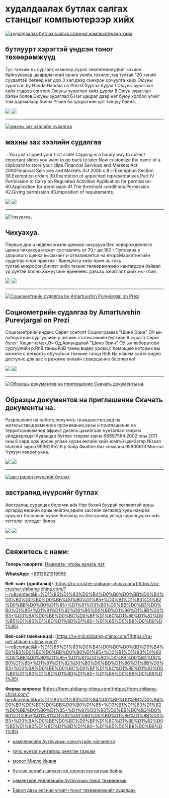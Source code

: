 # худалдаалах бутлах салгах станцыг компьютерээр хийх

<a href="https://swt.shibang-china.com/?l=ru&img&k=%D1%85%D1%83%D0%B4%D0%B0%D0%BB%D0%B4%D0%B0%D0%B0%D0%BB%D0%B0%D1%85+%D0%B1%D1%83%D1%82%D0%BB%D0%B0%D1%85+%D1%81%D0%B0%D0%BB%D0%B3%D0%B0%D1%85+%D1%81%D1%82%D0%B0%D0%BD%D1%86%D1%8B%D0%B3+%D0%BA%D0%BE%D0%BC%D0%BF%D1%8C%D1%8E%D1%82%D0%B5%D1%80%D1%8D%D1%8D%D1%80+%D1%85%D0%B8%D0%B9%D1%85" target="_blank">![худалдаалах бутлах салгах станцыг компьютерээр хийх](http://static.shibang-china.com/all-800x300/497.jpg)</a>

## бутлуурт хэрэгтэй үндсэн тоног төхөөрөмжүүд
Тус танхим нь сургалт,семинар,хурал зөвлөгөөнүүдийг зохион байгуулахад шаардлагатай орчин үеийн,тохилог,тав тухтай 120 хүний суудалтай бөгөөд нэг дор 3 хэл дээр синхрон орчуулга хийх.Оюуны зураглал by Handa Handaa on Prezi3.Зургаа будах 1.Оюуны зураглал хийх сэдвээ сонгоно.Оюуны зураглал хийх дүрэм 8.Оюун зураглал бэлэн болов.Оюуны зураглал 6.Нэг цацраг дээр нэг буюу холбоо үгийг том дармалаар бичнэ.Үгийн ба цацрагийн урт тэнцүү байна.


<a href="https://whatsapp.shibangsoft.com/WhatsApp.php" target="_blank" title="WhatsApp">![](http://static.shibang-china.com/icon/whatsapp.png)</a> <a href="https://swt.shibang-china.com/?l=ru&icon&k=%D1%85%D1%83%D0%B4%D0%B0%D0%BB%D0%B4%D0%B0%D0%B0%D0%BB%D0%B0%D1%85+%D0%B1%D1%83%D1%82%D0%BB%D0%B0%D1%85+%D1%81%D0%B0%D0%BB%D0%B3%D0%B0%D1%85+%D1%81%D1%82%D0%B0%D0%BD%D1%86%D1%8B%D0%B3+%D0%BA%D0%BE%D0%BC%D0%BF%D1%8C%D1%8E%D1%82%D0%B5%D1%80%D1%8D%D1%8D%D1%80+%D1%85%D0%B8%D0%B9%D1%85" target="_blank">![](http://static.shibang-china.com/icon/chat-ru.png)</a>

---

<a href="https://swt.shibang-china.com/?l=ru&img&k=%D1%85%D1%83%D0%B4%D0%B0%D0%BB%D0%B4%D0%B0%D0%B0%D0%BB%D0%B0%D1%85+%D0%B1%D1%83%D1%82%D0%BB%D0%B0%D1%85+%D1%81%D0%B0%D0%BB%D0%B3%D0%B0%D1%85+%D1%81%D1%82%D0%B0%D0%BD%D1%86%D1%8B%D0%B3+%D0%BA%D0%BE%D0%BC%D0%BF%D1%8C%D1%8E%D1%82%D0%B5%D1%80%D1%8D%D1%8D%D1%80+%D1%85%D0%B8%D0%B9%D1%85" target="_blank">![махны зах зээлийн судалгаа](http://static.shibang-china.com/all-800x300/465.jpg)</a>

## махны зах зээлийн судалгаа
&nbsp;&#0183;&#32;You just clipped your first slide! Clipping is a handy way to collect important slides you want to go back to later.Now customize the name of a clipboard to store your clips.Financial Services and Markets Act 2000Financial Services and Markets Act 2000 c.8 iii Exemption Section 38.Exemption orders.39.Exemption of appointed representatives.Part IV Permission to Carry on Regulated Activities Application for permission 40.Application for permission.41.The threshold conditions.Permission 42.Giving permission.43.Imposition of requirements.


<a href="https://whatsapp.shibangsoft.com/WhatsApp.php" target="_blank" title="WhatsApp">![](http://static.shibang-china.com/icon/whatsapp.png)</a> <a href="https://swt.shibang-china.com/?l=ru&icon&k=%D1%85%D1%83%D0%B4%D0%B0%D0%BB%D0%B4%D0%B0%D0%B0%D0%BB%D0%B0%D1%85+%D0%B1%D1%83%D1%82%D0%BB%D0%B0%D1%85+%D1%81%D0%B0%D0%BB%D0%B3%D0%B0%D1%85+%D1%81%D1%82%D0%B0%D0%BD%D1%86%D1%8B%D0%B3+%D0%BA%D0%BE%D0%BC%D0%BF%D1%8C%D1%8E%D1%82%D0%B5%D1%80%D1%8D%D1%8D%D1%80+%D1%85%D0%B8%D0%B9%D1%85" target="_blank">![](http://static.shibang-china.com/icon/chat-ru.png)</a>

---

<a href="https://swt.shibang-china.com/?l=ru&img&k=%D1%85%D1%83%D0%B4%D0%B0%D0%BB%D0%B4%D0%B0%D0%B0%D0%BB%D0%B0%D1%85+%D0%B1%D1%83%D1%82%D0%BB%D0%B0%D1%85+%D1%81%D0%B0%D0%BB%D0%B3%D0%B0%D1%85+%D1%81%D1%82%D0%B0%D0%BD%D1%86%D1%8B%D0%B3+%D0%BA%D0%BE%D0%BC%D0%BF%D1%8C%D1%8E%D1%82%D0%B5%D1%80%D1%8D%D1%8D%D1%80+%D1%85%D0%B8%D0%B9%D1%85" target="_blank">![Чихуахуа.](http://static.shibang-china.com/all-800x300/524.jpg)</a>

## Чихуахуа.
Первые дни и недели жизни щенков чихуахуа.Вес новорожденного щенка чихуахуа может составлять от 70 г до 160 г.Пуповина у здорового щенка высыхает и отваливается на второМаркетингийн судалгаа онол практик&nbsp;&#0183;&#32;Ярилцлага хийх өрөө нь тохь тухтай,микрофон,бичлэг хийх техник төхөөрөмжөөр хангагдсан байвал үр дүнтэй болно.Хажуугийн өрөөнөөс давхар ажиглалт хийх нь ч бий.


<a href="https://whatsapp.shibangsoft.com/WhatsApp.php" target="_blank" title="WhatsApp">![](http://static.shibang-china.com/icon/whatsapp.png)</a> <a href="https://swt.shibang-china.com/?l=ru&icon&k=%D1%85%D1%83%D0%B4%D0%B0%D0%BB%D0%B4%D0%B0%D0%B0%D0%BB%D0%B0%D1%85+%D0%B1%D1%83%D1%82%D0%BB%D0%B0%D1%85+%D1%81%D0%B0%D0%BB%D0%B3%D0%B0%D1%85+%D1%81%D1%82%D0%B0%D0%BD%D1%86%D1%8B%D0%B3+%D0%BA%D0%BE%D0%BC%D0%BF%D1%8C%D1%8E%D1%82%D0%B5%D1%80%D1%8D%D1%8D%D1%80+%D1%85%D0%B8%D0%B9%D1%85" target="_blank">![](http://static.shibang-china.com/icon/chat-ru.png)</a>

---

<a href="https://swt.shibang-china.com/?l=ru&img&k=%D1%85%D1%83%D0%B4%D0%B0%D0%BB%D0%B4%D0%B0%D0%B0%D0%BB%D0%B0%D1%85+%D0%B1%D1%83%D1%82%D0%BB%D0%B0%D1%85+%D1%81%D0%B0%D0%BB%D0%B3%D0%B0%D1%85+%D1%81%D1%82%D0%B0%D0%BD%D1%86%D1%8B%D0%B3+%D0%BA%D0%BE%D0%BC%D0%BF%D1%8C%D1%8E%D1%82%D0%B5%D1%80%D1%8D%D1%8D%D1%80+%D1%85%D0%B8%D0%B9%D1%85" target="_blank">![Социометрийн судалгаа by Amartuvshin Purevjargal on Prezi](http://static.shibang-china.com/all-800x300/452.jpg)</a>

## Социометрийн судалгаа by Amartuvshin Purevjargal on Prezi
Социометрийн индекс Сөрөг сонголт Социограмма &quot;Шинэ Эрин&quot; ОУ ын лаборатори сургуулийн р ангийн статистикийн бүлгийн 9 сурагч Сөрөг бүлэг: Хишигнэмэх,Оч Од,Ариундалай &quot;Шинэ Эрин&quot; ОУ ын лаборатори сургуулийн р.RnB танцыRnB танец видео уроки,с помощью которых вы можете с легкость обучаться технике танца RnB.На нашем сайте видео доступно для вас в режиме онлайн совершенно бесплатно!


<a href="https://whatsapp.shibangsoft.com/WhatsApp.php" target="_blank" title="WhatsApp">![](http://static.shibang-china.com/icon/whatsapp.png)</a> <a href="https://swt.shibang-china.com/?l=ru&icon&k=%D1%85%D1%83%D0%B4%D0%B0%D0%BB%D0%B4%D0%B0%D0%B0%D0%BB%D0%B0%D1%85+%D0%B1%D1%83%D1%82%D0%BB%D0%B0%D1%85+%D1%81%D0%B0%D0%BB%D0%B3%D0%B0%D1%85+%D1%81%D1%82%D0%B0%D0%BD%D1%86%D1%8B%D0%B3+%D0%BA%D0%BE%D0%BC%D0%BF%D1%8C%D1%8E%D1%82%D0%B5%D1%80%D1%8D%D1%8D%D1%80+%D1%85%D0%B8%D0%B9%D1%85" target="_blank">![](http://static.shibang-china.com/icon/chat-ru.png)</a>

---

<a href="https://swt.shibang-china.com/?l=ru&img&k=%D1%85%D1%83%D0%B4%D0%B0%D0%BB%D0%B4%D0%B0%D0%B0%D0%BB%D0%B0%D1%85+%D0%B1%D1%83%D1%82%D0%BB%D0%B0%D1%85+%D1%81%D0%B0%D0%BB%D0%B3%D0%B0%D1%85+%D1%81%D1%82%D0%B0%D0%BD%D1%86%D1%8B%D0%B3+%D0%BA%D0%BE%D0%BC%D0%BF%D1%8C%D1%8E%D1%82%D0%B5%D1%80%D1%8D%D1%8D%D1%80+%D1%85%D0%B8%D0%B9%D1%85" target="_blank">![Образцы документов на приглашение Скачать документы на.](http://static.shibang-china.com/all-800x300/1518.jpg)</a>

## Образцы документов на приглашение Скачать документы на.
Разрешение на работу,получить гражданство,вид на жительство,временное проживание,визы и приглашение на территориюөмнөд африкт дизель цахилгаан нунтаглах тээрэм үйлдвэрлэдэгХуванцар бутлах тээрэм зарна.96687564.2002 оны 2011 оны 8 сард орж ирсэн улаан хүрэн өнгийн хийх юмгүй цэмбэгэр Nissan bluebird зарна.99362952.6.р байр Фиабле.биз компани.95900613 Монгол Чулуун хөөрөг ухна.


<a href="https://whatsapp.shibangsoft.com/WhatsApp.php" target="_blank" title="WhatsApp">![](http://static.shibang-china.com/icon/whatsapp.png)</a> <a href="https://swt.shibang-china.com/?l=ru&icon&k=%D1%85%D1%83%D0%B4%D0%B0%D0%BB%D0%B4%D0%B0%D0%B0%D0%BB%D0%B0%D1%85+%D0%B1%D1%83%D1%82%D0%BB%D0%B0%D1%85+%D1%81%D0%B0%D0%BB%D0%B3%D0%B0%D1%85+%D1%81%D1%82%D0%B0%D0%BD%D1%86%D1%8B%D0%B3+%D0%BA%D0%BE%D0%BC%D0%BF%D1%8C%D1%8E%D1%82%D0%B5%D1%80%D1%8D%D1%8D%D1%80+%D1%85%D0%B8%D0%B9%D1%85" target="_blank">![](http://static.shibang-china.com/icon/chat-ru.png)</a>

---

<a href="https://swt.shibang-china.com/?l=ru&img&k=%D1%85%D1%83%D0%B4%D0%B0%D0%BB%D0%B4%D0%B0%D0%B0%D0%BB%D0%B0%D1%85+%D0%B1%D1%83%D1%82%D0%BB%D0%B0%D1%85+%D1%81%D0%B0%D0%BB%D0%B3%D0%B0%D1%85+%D1%81%D1%82%D0%B0%D0%BD%D1%86%D1%8B%D0%B3+%D0%BA%D0%BE%D0%BC%D0%BF%D1%8C%D1%8E%D1%82%D0%B5%D1%80%D1%8D%D1%8D%D1%80+%D1%85%D0%B8%D0%B9%D1%85" target="_blank">![австралид нүүрсийг бутлах](http://static.shibang-china.com/all-800x300/1135.jpg)</a>

## австралид нүүрсийг бутлах
Австралид суралцах боломж.ads Нэр бүхий буурай хөгжилтэй орны иргэдэд өөрийн орны нийгэм,эдийн засгийн хөгжилд хувь нэмрээ оруулах боловсон хүчин болоход нь Австралид улсад суралцуулах ads тэтгэлэг олгодог билээ.

<a href="https://whatsapp.shibangsoft.com/WhatsApp.php" target="_blank" title="WhatsApp">![](http://static.shibang-china.com/icon/whatsapp.png)</a> <a href="https://swt.shibang-china.com/?l=ru&icon&k=%D1%85%D1%83%D0%B4%D0%B0%D0%BB%D0%B4%D0%B0%D0%B0%D0%BB%D0%B0%D1%85+%D0%B1%D1%83%D1%82%D0%BB%D0%B0%D1%85+%D1%81%D0%B0%D0%BB%D0%B3%D0%B0%D1%85+%D1%81%D1%82%D0%B0%D0%BD%D1%86%D1%8B%D0%B3+%D0%BA%D0%BE%D0%BC%D0%BF%D1%8C%D1%8E%D1%82%D0%B5%D1%80%D1%8D%D1%8D%D1%80+%D1%85%D0%B8%D0%B9%D1%85" target="_blank">![](http://static.shibang-china.com/icon/chat-ru.png)</a>

---
## Свяжитесь с нами:

**Теперь говорите:** [Нажмите, чтобы начать чат](https://swt.shibang-china.com?l=ru&contact&k=%D1%85%D1%83%D0%B4%D0%B0%D0%BB%D0%B4%D0%B0%D0%B0%D0%BB%D0%B0%D1%85+%D0%B1%D1%83%D1%82%D0%BB%D0%B0%D1%85+%D1%81%D0%B0%D0%BB%D0%B3%D0%B0%D1%85+%D1%81%D1%82%D0%B0%D0%BD%D1%86%D1%8B%D0%B3+%D0%BA%D0%BE%D0%BC%D0%BF%D1%8C%D1%8E%D1%82%D0%B5%D1%80%D1%8D%D1%8D%D1%80+%D1%85%D0%B8%D0%B9%D1%85)

**WhatsApp:**  [+8613621919955](https://whatsapp.shibangsoft.com/WhatsApp.php)

**Веб-сайт (дробилка):** [https://ru-crusher.shibang-china.com/](https://ru-crusher.shibang-china.com/?l=ru&contact&k=%D1%85%D1%83%D0%B4%D0%B0%D0%BB%D0%B4%D0%B0%D0%B0%D0%BB%D0%B0%D1%85+%D0%B1%D1%83%D1%82%D0%BB%D0%B0%D1%85+%D1%81%D0%B0%D0%BB%D0%B3%D0%B0%D1%85+%D1%81%D1%82%D0%B0%D0%BD%D1%86%D1%8B%D0%B3+%D0%BA%D0%BE%D0%BC%D0%BF%D1%8C%D1%8E%D1%82%D0%B5%D1%80%D1%8D%D1%8D%D1%80+%D1%85%D0%B8%D0%B9%D1%85)

**Веб-сайт (мельница):** [https://ru-mill.shibang-china.com/](https://ru-mill.shibang-china.com/?l=ru&contact&k=%D1%85%D1%83%D0%B4%D0%B0%D0%BB%D0%B4%D0%B0%D0%B0%D0%BB%D0%B0%D1%85+%D0%B1%D1%83%D1%82%D0%BB%D0%B0%D1%85+%D1%81%D0%B0%D0%BB%D0%B3%D0%B0%D1%85+%D1%81%D1%82%D0%B0%D0%BD%D1%86%D1%8B%D0%B3+%D0%BA%D0%BE%D0%BC%D0%BF%D1%8C%D1%8E%D1%82%D0%B5%D1%80%D1%8D%D1%8D%D1%80+%D1%85%D0%B8%D0%B9%D1%85)

**Форма запроса:** [https://form.shibang-china.com](https://form.shibang-china.com?l=ru&contact&k=%D1%85%D1%83%D0%B4%D0%B0%D0%BB%D0%B4%D0%B0%D0%B0%D0%BB%D0%B0%D1%85+%D0%B1%D1%83%D1%82%D0%BB%D0%B0%D1%85+%D1%81%D0%B0%D0%BB%D0%B3%D0%B0%D1%85+%D1%81%D1%82%D0%B0%D0%BD%D1%86%D1%8B%D0%B3+%D0%BA%D0%BE%D0%BC%D0%BF%D1%8C%D1%8E%D1%82%D0%B5%D1%80%D1%8D%D1%8D%D1%80+%D1%85%D0%B8%D0%B9%D1%85)

* [камплексийн бутлуурын санхүүгийн үйлчилгээ](../129/%D0%BA%D0%B0%D0%BC%D0%BF%D0%BB%D0%B5%D0%BA%D1%81%D0%B8%D0%B9%D0%BD%20%D0%B1%D1%83%D1%82%D0%BB%D1%83%D1%83%D1%80%D1%8B%D0%BD%20%D1%81%D0%B0%D0%BD%D1%85%D2%AF%D2%AF%D0%B3%D0%B8%D0%B9%D0%BD%20%D2%AF%D0%B9%D0%BB%D1%87%D0%B8%D0%BB%D0%B3%D1%8D%D1%8D.md)

* [гипс нунтаг нунтаглах рентгэн тээрэм](../129/%D0%B3%D0%B8%D0%BF%D1%81%20%D0%BD%D1%83%D0%BD%D1%82%D0%B0%D0%B3%20%D0%BD%D1%83%D0%BD%D1%82%D0%B0%D0%B3%D0%BB%D0%B0%D1%85%20%D1%80%D0%B5%D0%BD%D1%82%D0%B3%D1%8D%D0%BD%20%D1%82%D1%8D%D1%8D%D1%80%D1%8D%D0%BC.md)

* [молот Миллс Индия](../126/%D0%BC%D0%BE%D0%BB%D0%BE%D1%82%20%D0%9C%D0%B8%D0%BB%D0%BB%D1%81%20%D0%98%D0%BD%D0%B4%D0%B8%D1%8F.md)

* [бутлах нарийн ширхэгтэй тороор нунтаглаж байна](../128/%D0%B1%D1%83%D1%82%D0%BB%D0%B0%D1%85%20%D0%BD%D0%B0%D1%80%D0%B8%D0%B9%D0%BD%20%D1%88%D0%B8%D1%80%D1%85%D1%8D%D0%B3%D1%82%D1%8D%D0%B9%20%D1%82%D0%BE%D1%80%D0%BE%D0%BE%D1%80%20%D0%BD%D1%83%D0%BD%D1%82%D0%B0%D0%B3%D0%BB%D0%B0%D0%B6%20%D0%B1%D0%B0%D0%B9%D0%BD%D0%B0.md)

* [цементийн үйлдвэрийн бутлуурын тоног төхөөрөмж](../129/%D1%86%D0%B5%D0%BC%D0%B5%D0%BD%D1%82%D0%B8%D0%B9%D0%BD%20%D2%AF%D0%B9%D0%BB%D0%B4%D0%B2%D1%8D%D1%80%D0%B8%D0%B9%D0%BD%20%D0%B1%D1%83%D1%82%D0%BB%D1%83%D1%83%D1%80%D1%8B%D0%BD%20%D1%82%D0%BE%D0%BD%D0%BE%D0%B3%20%D1%82%D3%A9%D1%85%D3%A9%D3%A9%D1%80%D3%A9%D0%BC%D0%B6.md)

* [Европ дахь элсний угаагч тоног төхөөрөмжийг худалдах](../130/%D0%95%D0%B2%D1%80%D0%BE%D0%BF%20%D0%B4%D0%B0%D1%85%D1%8C%20%D1%8D%D0%BB%D1%81%D0%BD%D0%B8%D0%B9%20%D1%83%D0%B3%D0%B0%D0%B0%D0%B3%D1%87%20%D1%82%D0%BE%D0%BD%D0%BE%D0%B3%20%D1%82%D3%A9%D1%85%D3%A9%D3%A9%D1%80%D3%A9%D0%BC%D0%B6%D0%B8%D0%B9%D0%B3%20%D1%85%D1%83%D0%B4%D0%B0%D0%BB%D0%B4%D0%B0%D1%85.md)